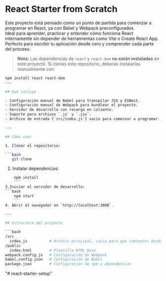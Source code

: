 # React Starter from Scratch

Este proyecto está pensado como un punto de partida para comenzar a programar en React, ya con Babel y Webpack preconfigurados.  
Ideal para aprender, practicar y entender cómo funciona React internamente sin depender de herramientas como Vite o Create React App.  
Perfecto para escribir tu aplicación desde cero y comprender cada parte del proceso.
> **Nota:** Las dependencias de `react` y `react-dom` **no están instaladas** en este proyecto. Si clonás este repositorio, deberás instalarlas manualmente con:

```bash
npm install react react-dom
---

## Qué incluye

- Configuración manual de Babel para transpilar JSX y ESNext.
- Configuración manual de Webpack para bundlear el proyecto.
- Servidor de desarrollo con recarga en caliente.
- Soporte para archivos `.js` y `.jsx`.
- Archivo de entrada (`src/index.js`) vacío para comenzar a programar.

---

## Cómo usar

1. Clonar el repositorio:

```bash
   git clone 
   ```

2. Instalar dependencias:
```bash
    npm install
    ```
3.Iniciar el servidor de desarrollo:
```bash
    npm start
    ```
4. Abrir el navegador en `http://localhost:3000`.

---

## Estructura del proyecto

```bash
/src
  index.js          # Archivo principal, vacío para que comiences desde cero
/public
  index.html        # Plantilla HTML base
webpack.config.js   # Configuración de Webpack
babel.config.json   # Configuración de Babel
package.json        # Configuración de npm y dependencias
```
"# react-starter-setup" 
